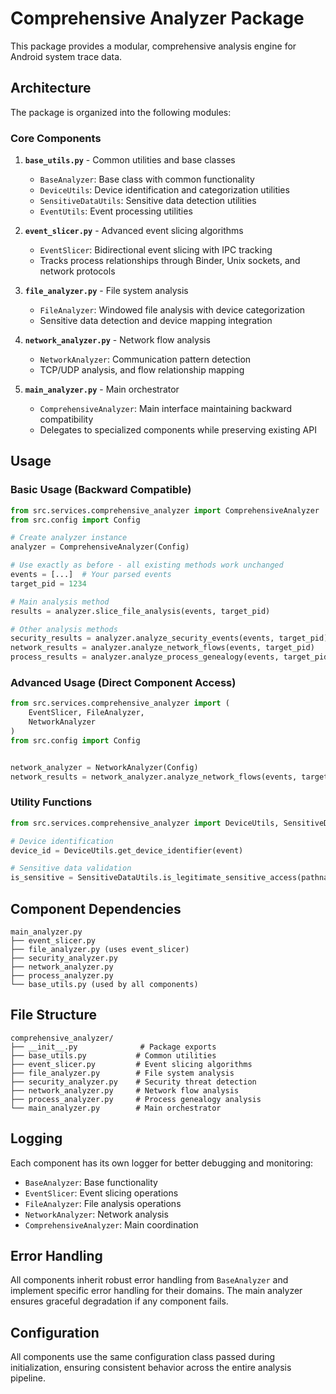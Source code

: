 # Comprehensive Analyzer Package

This package provides a modular, comprehensive analysis engine for Android system trace data.

## Architecture

The package is organized into the following modules:

### Core Components

1. **`base_utils.py`** - Common utilities and base classes
   - `BaseAnalyzer`: Base class with common functionality
   - `DeviceUtils`: Device identification and categorization utilities
   - `SensitiveDataUtils`: Sensitive data detection utilities 
   - `EventUtils`: Event processing utilities

2. **`event_slicer.py`** - Advanced event slicing algorithms
   - `EventSlicer`: Bidirectional event slicing with IPC tracking
   - Tracks process relationships through Binder, Unix sockets, and network protocols

3. **`file_analyzer.py`** - File system analysis
   - `FileAnalyzer`: Windowed file analysis with device categorization
   - Sensitive data detection and device mapping integration
4. **`network_analyzer.py`** - Network flow analysis
   - `NetworkAnalyzer`: Communication pattern detection
   - TCP/UDP analysis, and flow relationship mapping

5. **`main_analyzer.py`** - Main orchestrator
   - `ComprehensiveAnalyzer`: Main interface maintaining backward compatibility
   - Delegates to specialized components while preserving existing API

## Usage

### Basic Usage (Backward Compatible)

```python
from src.services.comprehensive_analyzer import ComprehensiveAnalyzer
from src.config import Config

# Create analyzer instance
analyzer = ComprehensiveAnalyzer(Config)

# Use exactly as before - all existing methods work unchanged
events = [...]  # Your parsed events
target_pid = 1234

# Main analysis method
results = analyzer.slice_file_analysis(events, target_pid)

# Other analysis methods
security_results = analyzer.analyze_security_events(events, target_pid)
network_results = analyzer.analyze_network_flows(events, target_pid)
process_results = analyzer.analyze_process_genealogy(events, target_pid)
```

### Advanced Usage (Direct Component Access)

```python
from src.services.comprehensive_analyzer import (
    EventSlicer, FileAnalyzer,
    NetworkAnalyzer
)
from src.config import Config


network_analyzer = NetworkAnalyzer(Config)
network_results = network_analyzer.analyze_network_flows(events, target_pid)
```

### Utility Functions

```python
from src.services.comprehensive_analyzer import DeviceUtils, SensitiveDataUtils

# Device identification
device_id = DeviceUtils.get_device_identifier(event)

# Sensitive data validation  
is_sensitive = SensitiveDataUtils.is_legitimate_sensitive_access(pathname, data_type)
```

## Component Dependencies

```
main_analyzer.py
├── event_slicer.py
├── file_analyzer.py (uses event_slicer)
├── security_analyzer.py  
├── network_analyzer.py
├── process_analyzer.py
└── base_utils.py (used by all components)
```

## File Structure

```
comprehensive_analyzer/
├── __init__.py              # Package exports
├── base_utils.py           # Common utilities
├── event_slicer.py         # Event slicing algorithms  
├── file_analyzer.py        # File system analysis
├── security_analyzer.py    # Security threat detection
├── network_analyzer.py     # Network flow analysis
├── process_analyzer.py     # Process genealogy analysis
└── main_analyzer.py        # Main orchestrator
```

## Logging

Each component has its own logger for better debugging and monitoring:

- `BaseAnalyzer`: Base functionality
- `EventSlicer`: Event slicing operations
- `FileAnalyzer`: File analysis operations  
- `NetworkAnalyzer`: Network analysis
- `ComprehensiveAnalyzer`: Main coordination

## Error Handling

All components inherit robust error handling from `BaseAnalyzer` and implement specific error handling for their domains. The main analyzer ensures graceful degradation if any component fails.

## Configuration

All components use the same configuration class passed during initialization, ensuring consistent behavior across the entire analysis pipeline.
